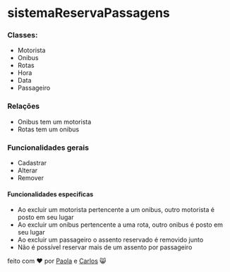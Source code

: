 # sistemaReservaPassagens

### Classes:
- Motorista
- Onibus
- Rotas
- Hora
- Data
- Passageiro

### Relações
- Onibus tem um motorista
- Rotas tem um onibus

### Funcionalidades gerais
- Cadastrar
- Alterar
- Remover

#### Funcionalidades especificas
- Ao excluir um motorista pertencente a um onibus, outro motorista é posto em seu lugar
- Ao excluir um onibus pertencente a uma rota, outro onibus é posto em seu lugar
- Ao excluir um passageiro o assento reservado é removido junto
- Não é possível reservar mais de um assento por passageiro



feito com ❤️ por [Paola](https://gist.github.com/paolaguedes) e [Carlos](https://github.com/MarkingCarlos) 😸
